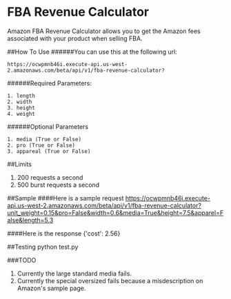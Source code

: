 # FBA Revenue Calculator
Amazon FBA Revenue Calculator allows you to get the Amazon fees associated with your product when selling FBA.

##How To Use
######You can use this at the following url:

	https://ocwpmnb46i.execute-api.us-west-2.amazonaws.com/beta/api/v1/fba-revenue-calculator?

######Required Parameters:

	1. length
	2. width
	3. height
	4. weight

######Optional Parameters

	1. media (True or False)
	2. pro (True or False)
	3. appareal (True or False)


##Limits
1. 200 requests a second
2. 500 burst requests a second

##Sample
####Here is a sample request
	https://ocwpmnb46i.execute-api.us-west-2.amazonaws.com/beta/api/v1/fba-revenue-calculator?unit_weight=0.15&pro=False&width=0.6&media=True&height=7.5&apparel=False&length=5.3

####Here is the response
	{'cost': 2.56}

##Testing
	python test.py

###TODO
1. Currently the large standard media fails.
2. Currently the special oversized fails because a misdescription on Amazon's sample page.